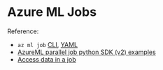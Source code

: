 # Azure ML Jobs


Reference:

* `az ml job` [CLI](https://learn.microsoft.com/en-us/cli/azure/ml/job?view=azure-cli-latest), [YAML](https://learn.microsoft.com/en-us/azure/machine-learning/reference-yaml-job-command?view=azureml-api-2)
* [AzureML parallel job python SDK (v2) examples](https://github.com/Azure/azureml-examples/tree/main/sdk/python/jobs/parallel#azureml-parallel-job-python-sdk-v2-examples)
* [Access data in a job](https://learn.microsoft.com/en-us/azure/machine-learning/how-to-read-write-data-v2?view=azureml-api-2&tabs=python)